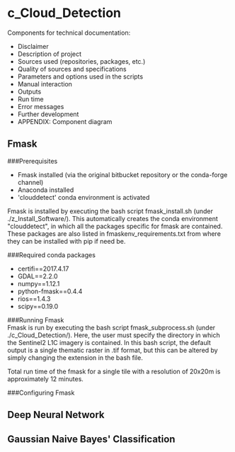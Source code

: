 # c_Cloud_Detection
Components for technical documentation:
*    Disclaimer
*    Description of project
*    Sources used (repositories, packages, etc.)
*    Quality of sources and specifications
*    Parameters and options used in the scripts
*    Manual interaction
*    Outputs
*    Run time
*    Error messages
*    Further development
*    APPENDIX: Component diagram


## Fmask
###Prerequisites
* Fmask installed (via the original bitbucket repository or the conda-forge channel)
* Anaconda installed
* 'clouddetect' conda environment is activated 

Fmask is installed by executing the bash script fmask_install.sh (under ./z_Install_Software/). This 
automatically creates the conda environment "clouddetect", in which all the packages specific for fmask are 
  contained. These packages are also listed in fmaskenv_requirements.txt from where they can be installed with pip
   if need be. 
  

###Required conda packages
* certifi==2017.4.17
* GDAL==2.2.0
* numpy==1.12.1
* python-fmask==0.4.4
* rios==1.4.3
* scipy==0.19.0

###Running Fmask  
Fmask is run by executing the bash script fmask_subprocess.sh (under ./c_Cloud_Detection/). Here, the 
 user must specify the directory in which the Sentinel2 L1C imagery is contained.
 In this bash script, the default output is a single thematic raster in .tif format, but this 
  can be altered by simply changing the extension in the bash file. 

Total run time of the fmask for a single tile with a resolution of 20x20m is approximately 12 minutes.

###Configuring Fmask




## Deep Neural Network


## Gaussian Naive Bayes' Classification 
